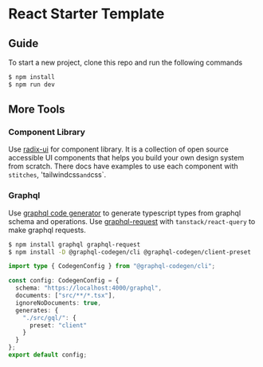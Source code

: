 # React Starter Template

## Guide

To start a new project, clone this repo and run the following commands

```bash
$ npm install
$ npm run dev
```

## More Tools

### Component Library

Use [radix-ui](https://www.radix-ui.com/docs/primitives/overview/getting-started) for component library. It is a collection of open source accessible UI components that helps you build your own design system from scratch. There docs have examples to use each component with `stitches`, 'tailwindcss`and`css`.

### Graphql

Use [graphql code generator](https://the-guild.dev/graphql/codegen/docs/guides/react-vue) to generate typescript types from graphql schema and operations. Use [graphql-request](https://github.com/jasonkuhrt/graphql-request) with `tanstack/react-query` to make graphql requests.

```bash
$ npm install graphql graphql-request
$ npm install -D @graphql-codegen/cli @graphql-codegen/client-preset
```

```ts
import type { CodegenConfig } from "@graphql-codegen/cli";

const config: CodegenConfig = {
  schema: "https://localhost:4000/graphql",
  documents: ["src/**/*.tsx"],
  ignoreNoDocuments: true,
  generates: {
    "./src/gql/": {
      preset: "client"
    }
  }
};
export default config;
```
